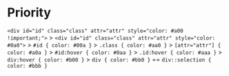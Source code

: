 # Priority

`<div id="id" class="class" attr="attr" style="color: #a00 !important;">` >
`<div id="id" class="class" attr="attr" style="color: #0a0">` >
`#id { color: #00a }` >
`.class { color: #aa0 }` >
`[attr="attr"] { color: #a0a }` >
`#id:hover { color: #0aa }` > `.id:hover { color: #aaa }` > `div:hover { color: #b00 }` >
`div { color: #bb0 }` == `div::selection { color: #bbb }`

